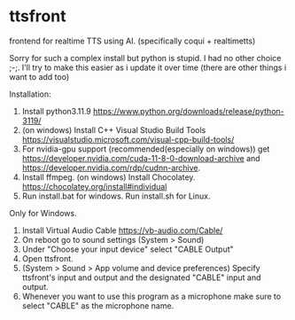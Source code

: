 # ttsfront
frontend for realtime TTS using AI. (specifically coqui + realtimetts)

Sorry for such a complex install but python is stupid. I had no other choice ;-;.
I'll try to make this easier as i update it over time (there are other things i want to add too)

Installation:

1. Install python3.11.9 https://www.python.org/downloads/release/python-3119/
2. (on windows) Install C++ Visual Studio Build Tools https://visualstudio.microsoft.com/visual-cpp-build-tools/
2. For nvidia-gpu support (recommended(especially on windows)) get 
https://developer.nvidia.com/cuda-11-8-0-download-archive and 
https://developer.nvidia.com/rdp/cudnn-archive.
3. Install ffmpeg. (on windows) Install Chocolatey. https://chocolatey.org/install#individual
4. Run install.bat for windows. Run install.sh for Linux.

Only for Windows.

1. Install Virtual Audio Cable https://vb-audio.com/Cable/
2. On reboot go to sound settings (System > Sound)
3. Under "Choose your input device" select "CABLE Output"
4. Open ttsfront.
5. (System > Sound > App volume and device preferences) Specify ttsfront's input and output and the designated "CABLE" input and output.
6. Whenever you want to use this program as a microphone make sure to select "CABLE" as the microphone name.
